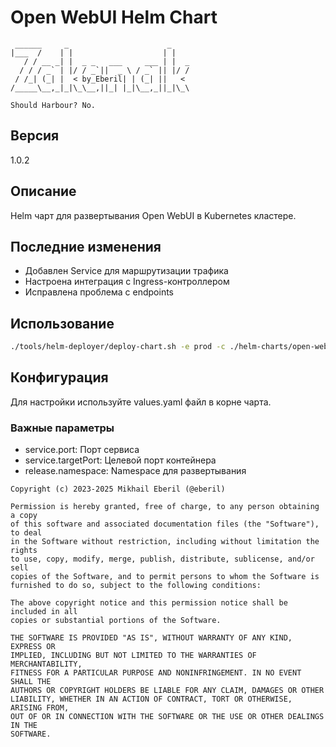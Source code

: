 # Open WebUI Helm Chart
```ascii
 ______     _                      _    
|___  /    | |                    | |   
   / / __ _| |  _ _   ___     ___ | |  _
  / / / _` | |/ / _`||  _ \ / _` || |/ /
 / /_| (_| |  < by_Eberil| | (_| ||   < 
/_____\__,_|_|\_\__,||_| |_|\__,_||_|\_\

Should Harbour?	No.
```
## Версия
1.0.2

## Описание
Helm чарт для развертывания Open WebUI в Kubernetes кластере.

## Последние изменения
- Добавлен Service для маршрутизации трафика
- Настроена интеграция с Ingress-контроллером
- Исправлена проблема с endpoints

## Использование
```bash
./tools/helm-deployer/deploy-chart.sh -e prod -c ./helm-charts/open-webui/
```

## Конфигурация
Для настройки используйте values.yaml файл в корне чарта.

### Важные параметры
- service.port: Порт сервиса
- service.targetPort: Целевой порт контейнера
- release.namespace: Namespace для развертывания

```plain text
Copyright (c) 2023-2025 Mikhail Eberil (@eberil)

Permission is hereby granted, free of charge, to any person obtaining a copy
of this software and associated documentation files (the "Software"), to deal
in the Software without restriction, including without limitation the rights
to use, copy, modify, merge, publish, distribute, sublicense, and/or sell
copies of the Software, and to permit persons to whom the Software is
furnished to do so, subject to the following conditions:

The above copyright notice and this permission notice shall be included in all
copies or substantial portions of the Software.

THE SOFTWARE IS PROVIDED "AS IS", WITHOUT WARRANTY OF ANY KIND, EXPRESS OR
IMPLIED, INCLUDING BUT NOT LIMITED TO THE WARRANTIES OF MERCHANTABILITY,
FITNESS FOR A PARTICULAR PURPOSE AND NONINFRINGEMENT. IN NO EVENT SHALL THE
AUTHORS OR COPYRIGHT HOLDERS BE LIABLE FOR ANY CLAIM, DAMAGES OR OTHER
LIABILITY, WHETHER IN AN ACTION OF CONTRACT, TORT OR OTHERWISE, ARISING FROM,
OUT OF OR IN CONNECTION WITH THE SOFTWARE OR THE USE OR OTHER DEALINGS IN THE
SOFTWARE.
```